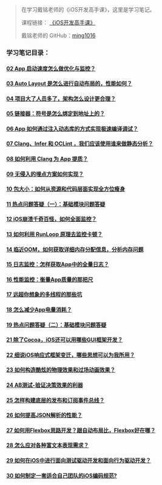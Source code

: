 > 在学习戴铭老师的《iOS开发高手课》，这里是学习笔记。
> 
> 课程链接： [《iOS开发高手课》](https://time.geekbang.org/column/intro/161?code=PbktFs%2Fw7EHB9TJpCcw1bc9KoCR%2FYLnpUmqrB0uOruk%3D)
> 
> 戴铭老师的 GitHub：[ming1016](https://github.com/ming1016)

### 学习笔记目录：
#### [02 App 启动速度怎么做优化与监控？](https://github.com/liuzhongning/Articles/blob/master/contents/study_ming/02%20App%20启动速度怎么做优化与监控？.md)
#### [03 Auto Layout 是怎么进行自动布局的，性能如何？](https://github.com/liuzhongning/Articles/blob/master/contents/study_ming/03%20Auto%20Layout%20是怎么进行自动布局的，性能如何？.md)
#### [04 项目大了人员多了，架构怎么设计更合理？](https://github.com/liuzhongning/Articles/blob/master/contents/study_ming/04%20项目大了人员多了，架构怎么设计更合理？.md)
#### [05 链接器：符号是怎么绑定到地址上的？](https://github.com/liuzhongning/Articles/blob/master/contents/study_ming/05%20链接器：符号是怎么绑定到地址上的？.md)
#### [06 App 如何通过注入动态库的方式实现极速编译调试？](https://github.com/liuzhongning/Articles/blob/master/contents/study_ming/06%20App%20如何通过注入动态库的方式实现极速编译调试？.md)
#### [07 Clang、Infer 和 OCLint ，我们应该使用谁来做静态分析？](https://github.com/liuzhongning/Articles/blob/master/contents/study_ming/07%20Clang、Infer%20和%20OCLint%20，我们应该使用谁来做静态分析？.md)
#### [08 如何利用 Clang 为 App 提质？](https://github.com/liuzhongning/Articles/blob/master/contents/study_ming/08%20如何利用%20Clang%20为%20App%20提质？.md)
#### [09 无侵入的埋点方案如何实现？](https://github.com/liuzhongning/Articles/blob/master/contents/study_ming/09%20无侵入的埋点方案如何实现？.md)
#### [10 包大小：如何从资源和代码层面实现全方位瘦身](https://github.com/liuzhongning/Articles/blob/master/contents/study_ming/10%20包大小：如何从资源和代码层面实现全方位瘦身.md)
#### [11 热点问题答疑（一）：基础模块问题答疑](https://github.com/liuzhongning/Articles/blob/master/contents/study_ming/11%20热点问题答疑（一）：基础模块问题答疑.md)
#### [12 iOS崩溃千奇百怪，如何全面监控？](https://github.com/liuzhongning/Articles/blob/master/contents/study_ming/12%20iOS崩溃千奇百怪，如何全面监控？.md)
#### [13 如何利用 RunLoop 原理去监控卡顿？](https://github.com/liuzhongning/Articles/blob/master/contents/study_ming/13%20如何利用%20RunLoop%20原理去监控卡顿？.md)
#### [14 临近OOM，如何获取详细内存分配信息，分析内存问题](https://github.com/liuzhongning/Articles/blob/master/contents/study_ming/14%20临近OOM，如何获取详细内存分配信息，分析内存问题.md)
#### [15 日志监控：怎样获取App中的全量日志？](https://github.com/liuzhongning/Articles/blob/master/contents/study_ming/15%20日志监控：怎样获取App中的全量日志？.md)
#### [16 性能监控：衡量App质量的那把尺](https://github.com/liuzhongning/Articles/blob/master/contents/study_ming/16%20性能监控：衡量App质量的那把尺.md)
#### [17 远超你想象的多线程的那些坑](https://github.com/liuzhongning/Articles/blob/master/contents/study_ming/17%20远超你想象的多线程的那些坑.md)
#### [18 怎么减少App电量消耗？](https://github.com/liuzhongning/Articles/blob/master/contents/study_ming/18%20怎么减少App电量消耗？.md)
#### [19 热点问题答疑（二）：基础模块问题答疑](https://github.com/liuzhongning/Articles/blob/master/contents/study_ming/19%20热点问题答疑（二）：基础模块问题答疑.md)
#### [21 除了Cocoa，iOS还可以用哪些GUI框架开发？](https://github.com/liuzhongning/Articles/blob/master/contents/study_ming/21%20除了Cocoa，iOS还可以用哪些GUI框架开发？.md)
#### [22 细说iOS响应式框架变迁，哪些思想可以为我所用？](https://github.com/liuzhongning/Articles/blob/master/contents/study_ming/22%20细说iOS响应式框架变迁，哪些思想可以为我所用？.md)
#### [23 如何构造酷炫的物理效果和过场动画效果？](https://github.com/liuzhongning/Articles/blob/master/contents/study_ming/23%20如何构造酷炫的物理效果和过场动画效果？.md)
#### [24 AB测试-验证决策效果的利器](https://github.com/liuzhongning/Articles/blob/master/contents/study_ming/24%20AB测试-验证决策效果的利器.md)
#### [25 怎样构建底层的发布和订阅事件总线？](https://github.com/liuzhongning/Articles/blob/master/contents/study_ming/25%20怎样构建底层的发布和订阅事件总线？.md)
#### [26 如何提高JSON解析的性能？](https://github.com/liuzhongning/Articles/blob/master/contents/study_ming/26%20如何提高JSON解析的性能？.md)
#### [27 如何用Flexbox思路开发？跟自动布局比，Flexbox好在哪？](https://github.com/liuzhongning/Articles/blob/master/contents/study_ming/27%20如何用Flexbox思路开发？跟自动布局比，Flexbox好在哪？.md)
#### [28 怎么应对各种富文本表现需求？](https://github.com/liuzhongning/Articles/blob/master/contents/study_ming/28%20怎么应对各种富文本表现需求？.md)
#### [29 如何在iOS中进行面向测试驱动开发和面向行为驱动开发？](https://github.com/liuzhongning/Articles/blob/master/contents/study_ming/29%20如何在iOS中进行面向测试驱动开发和面向行为驱动开发？.md)
#### [30 如何制定一套适合自己团队的iOS编码规范?](https://github.com/liuzhongning/Articles/blob/master/contents/study_ming/30%20如何制定一套适合自己团队的iOS编码规范%3F.md)